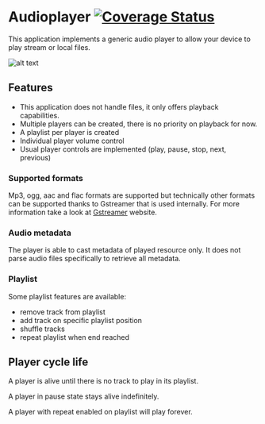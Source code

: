 # Audioplayer [![Coverage Status](https://coveralls.io/repos/github/tangb/cleepapp-audioplayer/badge.svg?branch=master)](https://coveralls.io/github/tangb/cleepapp-audioplayer?branch=master)

This application implements a generic audio player to allow your device to play stream or local files.

![alt text](https://github.com/tangb/cleepapp-audioplayer/raw/master/resources/background.jpg)

## Features

* This application does not handle files, it only offers playback capabilities.
* Multiple players can be created, there is no priority on playback for now.
* A playlist per player is created
* Individual player volume control
* Usual player controls are implemented (play, pause, stop, next, previous)

### Supported formats

Mp3, ogg, aac and flac formats are supported but technically other formats can be supported thanks to Gstreamer that is used internally.
For more information take a look at [Gstreamer](https://gstreamer.freedesktop.org/) website.

### Audio metadata

The player is able to cast metadata of played resource only. It does not parse audio files specifically to retrieve all metadata.

### Playlist

Some playlist features are available:
* remove track from playlist
* add track on specific playlist position
* shuffle tracks
* repeat playlist when end reached

## Player cycle life

A player is alive until there is no track to play in its playlist.

A player in pause state stays alive indefinitely.

A player with repeat enabled on playlist will play forever.


